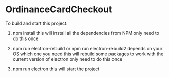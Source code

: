 # OrdinanceCardCheckout

To build and start this project:
1. npm install
this will install all the dependencies from NPM
only need to do this once

2. npm run electron-rebuild or npm run electron-rebuild2
depends on your OS which one you need
this will rebuild some packages to work with the current version of electron
only need to do this once

3. npm run electron
this will start the project